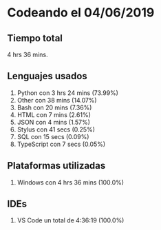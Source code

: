 # Codeando el 04/06/2019

## Tiempo total
4 hrs 36 mins.

## Lenguajes usados
1. Python con 3 hrs 24 mins (73.99%)
1. Other con 38 mins (14.07%)
1. Bash con 20 mins (7.36%)
1. HTML con 7 mins (2.61%)
1. JSON con 4 mins (1.57%)
1. Stylus con 41 secs (0.25%)
1. SQL con 15 secs (0.09%)
1. TypeScript con 7 secs (0.05%)

## Plataformas utilizadas
1. Windows con 4 hrs 36 mins (100.0%)

## IDEs
1. VS Code un total de 4:36:19 (100.0%)
